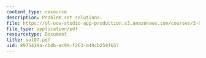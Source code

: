 ```yaml
---
content_type: resource
description: Problem set solutions.
file: https://ol-ocw-studio-app-production.s3.amazonaws.com/courses/2-004-systems-modeling-and-control-ii-fall-2007/8975419acb4bac99f263a49cb259f657_sol07.pdf
file_type: application/pdf
resourcetype: Document
title: sol07.pdf
uid: 8975419a-cb4b-ac99-f263-a49cb259f657
---
```

